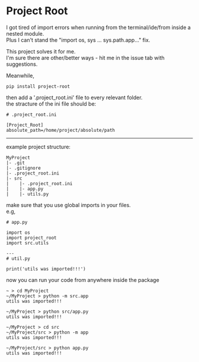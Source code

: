 # Project Root

I got tired of import errors when running from the terminal/ide/from inside a nested module.  
Plus I can't stand the "import os, sys ... sys.path.app..." fix.

This project solves it for me.  
I'm sure there are other/better ways - hit me in the issue tab with suggestions.

Meanwhile,  
```
pip install project-root
```  
then add a '.project_root.ini' file to every relevant folder.  
the stracture of the ini file should be:  
```
# .project_root.ini   

[Project_Root]   
absolute_path=/home/project/absolute/path
```
---

example project structure:
```
MyProject
|- .git
|- .gitignore
|- .project_root.ini
|- src
|    |- .project_root.ini
|    |- app.py
|    |- utils.py
```

make sure that you use global imports in your files.  
e.g,  
```
# app.py

import os
import project_root
import src.utils

---
# util.py

print('utils was imported!!!')
```

now you can run your code from anywhere inside the package
```
~ > cd MyProject 
~/MyProject > python -m src.app
utils was imported!!!

~/MyProject > python src/app.py
utils was imported!!!

~/MyProject > cd src
~/MyProject/src > python -m app
utils was imported!!!

~/MyProject/src > python app.py
utils was imported!!!
```

